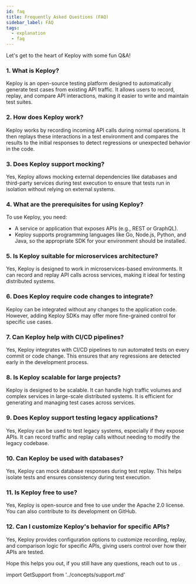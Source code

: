 ```yaml
---
id: faq
title: Frequently Asked Questions (FAQ)
sidebar_label: FAQ
tags:
  - explanation
  - faq
---
```


Let's get to the heart of Keploy with some fun Q&A!

### 1. What is Keploy?

Keploy is an open-source testing platform designed to automatically generate test cases from existing API traffic. It allows users to record, replay, and compare API interactions, making it easier to write and maintain test suites.

### 2. How does Keploy work?

Keploy works by recording incoming API calls during normal operations. It then replays these interactions in a test environment and compares the results to the initial responses to detect regressions or unexpected behavior in the code.

### 3. Does Keploy support mocking?

Yes, Keploy allows mocking external dependencies like databases and third-party services during test execution to ensure that tests run in isolation without relying on external systems.

### 4. What are the prerequisites for using Keploy?

To use Keploy, you need:

- A service or application that exposes APIs (e.g., REST or GraphQL).
- Keploy supports programming languages like Go, Node.js, Python, and Java, so the appropriate SDK for your environment should be installed.

### 5. Is Keploy suitable for microservices architecture?

Yes, Keploy is designed to work in microservices-based environments. It can record and replay API calls across services, making it ideal for testing distributed systems.

### 6. Does Keploy require code changes to integrate?

Keploy can be integrated without any changes to the application code. However, adding Keploy SDKs may offer more fine-grained control for specific use cases.

### 7. Can Keploy help with CI/CD pipelines?

Yes, Keploy integrates with CI/CD pipelines to run automated tests on every commit or code change. This ensures that any regressions are detected early in the development process.

### 8. Is Keploy scalable for large projects?

Keploy is designed to be scalable. It can handle high traffic volumes and complex services in large-scale distributed systems. It is efficient for generating and managing test cases across services.

### 9. Does Keploy support testing legacy applications?

Yes, Keploy can be used to test legacy systems, especially if they expose APIs. It can record traffic and replay calls without needing to modify the legacy codebase.

### 10. Can Keploy be used with databases?

Yes, Keploy can mock database responses during test replay. This helps isolate tests and ensures consistency during test execution.

### 11. Is Keploy free to use?

Yes, Keploy is open-source and free to use under the Apache 2.0 license. You can also contribute to its development on GitHub.

### 12. Can I customize Keploy's behavior for specific APIs?

Yes, Keploy provides configuration options to customize recording, replay, and comparison logic for specific APIs, giving users control over how their APIs are tested.

Hope this helps you out, if you still have any questions, reach out to us .

import GetSupport from '../concepts/support.md'

<GetSupport/>
